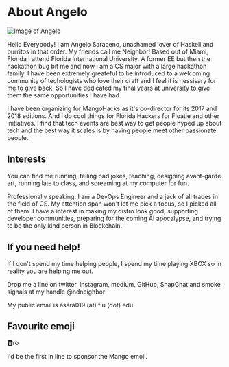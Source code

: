 # About Angelo

![Image of Angelo](https://avatars1.githubusercontent.com/u/15745278?v=4&u=7baed52cba394eeb0686e180bcf6baa9efbbb23c&s=400)

Hello Everybody! I am Angelo Saraceno, unashamed lover of Haskell and burritos in that order. My friends call me Neighbor! Based out of Miami, Florida I attend Florida International University. A former EE but then the hackathon bug bit me and now I am a CS major with a large hackathon family. I have been extremely greateful to be introduced to a welcoming community of techologists who love their craft and I feel it is nessisary for me to give back. So I have dedicated my final years at university to give them the same opportunities I have had.

I have been organizing for MangoHacks as it's co-director for its 2017 and 2018 editions. And I do cool things for Florida Hackers for Floatie and other initiatives. I find that tech events are best way to get people hyped up about tech and the best way it scales is by having people meet other passionate people.

## Interests

You can find me running, telling bad jokes, teaching, designing avant-garde art, running late to class, and screaming at my computer for fun. 

Professionally speaking, I am a DevOps Engineer and a jack of all trades in the field of CS. My attention span won't let me pick a focus, so I picked all of them. I have a interest in making my distro look good, supporting developer communities, preparing for the coming AI apocalypse, and trying to be the only kind person in Blockchain.

## If you need help!

If I don't spend my time helping people, I spend my time playing XBOX so in reality you are helping me out.

Drop me a line on twitter, instagram, medium, GitHub, SnapChat and smoke signals at my handle @ndneighbor

My public email is asara019 (at) fiu (dot) edu

## Favourite emoji

🅱️ro

I'd be the first in line to sponsor the Mango emoji.